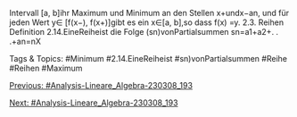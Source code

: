 Intervall [a, b]ihr Maximum und Minimum an den Stellen x+undx−an, und für jeden Wert y∈
[f(x−), f(x+)]gibt es ein x∈[a, b],so dass f(x) =y.
2.3. Reihen
Definition 2.14.EineReiheist die Folge (sn)vonPartialsummen
sn=a1+a2+. . .+an=nX

   Tags & Topics:
   #Minimum
   #2.14.EineReiheist
   #sn)vonPartialsummen
   #Reihe
   #Reihen
   #Maximum

[Previous: #Analysis-Lineare_Algebra-230308_193](Analysis-Lineare_Algebra-230308_193.md)

[Next: #Analysis-Lineare_Algebra-230308_193](Analysis-Lineare_Algebra-230308_193.md)
